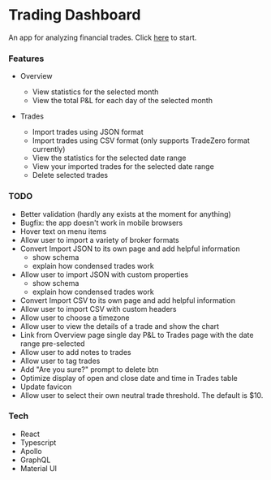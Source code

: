 # Trading Dashboard
An app for analyzing financial trades. Click [here](https://www.daytradingdashboard.com/) to start.

### Features
- Overview
  - View statistics for the selected month
  - View the total P&L for each day of the selected month

- Trades
  - Import trades using JSON format
  - Import trades using CSV format (only supports TradeZero format currently)
  - View the statistics for the selected date range
  - View your imported trades for the selected date range
  - Delete selected trades
  
### TODO
- Better validation (hardly any exists at the moment for anything)
- Bugfix: the app doesn't work in mobile browsers
- Hover text on menu items
- Allow user to import a variety of broker formats
- Convert Import JSON to its own page and add helpful information
  - show schema
  - explain how condensed trades work
- Allow user to import JSON with custom properties
  - show schema
  - explain how condensed trades work
- Convert Import CSV to its own page and add helpful information
- Allow user to import CSV with custom headers
- Allow user to choose a timezone
- Allow user to view the details of a trade and show the chart
- Link from Overview page single day P&L to Trades page with the date range pre-selected
- Allow user to add notes to trades
- Allow user to tag trades
- Add "Are you sure?" prompt to delete btn
- Optimize display of open and close date and time in Trades table
- Update favicon
- Allow user to select their own neutral trade threshold. The default is $10.

### Tech

- React
- Typescript
- Apollo
- GraphQL
- Material UI
